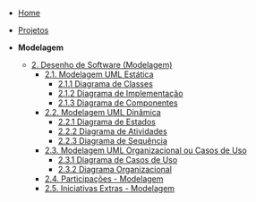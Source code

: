<!-- docs/_sidebar.md -->

- [Home]()
- [Projetos](/Projeto/Projeto.md)

- **Modelagem**
  - [2. Desenho de Software (Modelagem)](/Modelagem/2.Modelagem.md)
    - [2.1. Modelagem UML Estática](/Modelagem/2.1.ModelagemEstatica.md)
      - [2.1.1 Diagrama de Classes](/Modelagem/2.1.1DiagramaClasses.md)
      - [2.1.2 Diagrama de Implementação](/Modelagem/2.1.2DiagramaImplementacao.md)
      - [2.1.3 Diagrama de Componentes](/Modelagem/2.1.3DiagramaComponentes.md)
    - [2.2. Modelagem UML Dinâmica](/Modelagem/2.2.ModelagemDinamica.md)
        - [2.2.1 Diagrama de Estados](/Modelagem/2.2.1.ModelagemEstados.md)
        - [2.2.2 Diagrama de Atividades](/Modelagem/2.2.3ModelagemAtividades.md)
        - [2.2.3 Diagrama de Sequência](/Modelagem/2.2.2ModelagemSequencia.md)
    - [2.3. Modelagem UML Organizacional ou Casos de Uso](/Modelagem/2.3.ModelagemOrganizacionalCasosDeUso.md)
       - [2.3.1 Diagrama de Casos de Uso](/Modelagem/2.3.1.ModelagemCasosDeUso.md)
       - [2.3.2 Diagrama Organizacional](/Modelagem/2.3.2ModelagemOrganizacional.md)
    - [2.4. Participações - Modelagem](/Modelagem/2.4.ParticipacoesModelagem.md)
    - [2.5. Iniciativas Extras - Modelagem](/Modelagem/2.5.IniciativasExtras.md)
